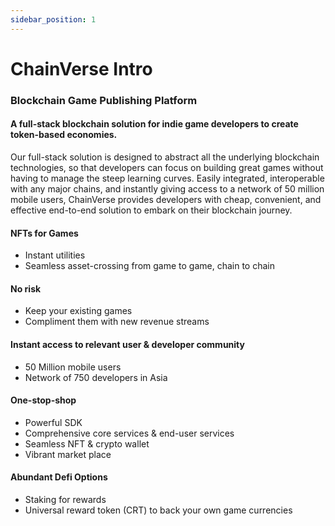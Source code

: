 ```yaml
---
sidebar_position: 1
---
```


# ChainVerse Intro

### Blockchain Game Publishing Platform
#### A full-stack blockchain solution for indie game developers to create token-based economies.

Our full-stack solution is designed to abstract all the underlying blockchain technologies, so that developers can focus on building great games without having to manage the steep learning curves. Easily integrated, interoperable with any major chains, and instantly giving access to a network of 50 million mobile users, ChainVerse provides developers with cheap, convenient, and effective end-to-end solution to embark on their blockchain journey.

#### NFTs for Games
- Instant utilities
- Seamless asset-crossing from game to game, chain to chain
#### No risk
- Keep your existing games
- Compliment them with new revenue streams
#### Instant access to relevant user & developer community
- 50 Million mobile users
- Network of 750 developers in Asia
#### One-stop-shop
- Powerful SDK
- Comprehensive core services & end-user services
- Seamless NFT & crypto wallet
- Vibrant market place

#### Abundant Defi Options
- Staking for rewards
- Universal reward token (CRT) to back your own game currencies
